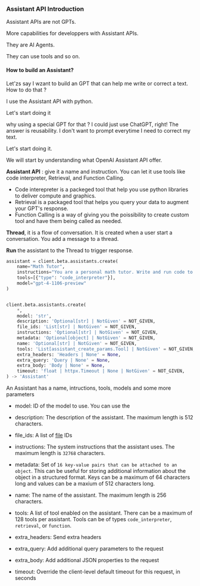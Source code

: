 ### Assistant API Introduction
Assistant APIs are not GPTs. 

More capabilities for developpers with Assistant APIs.

They are AI Agents. 

They can use tools and so on.

#### How to build an Assistant?
Let'zs say I wzant to build an GPT that can help me write or correct a text.
How to do that ?

I use the Assistant API with python.

Let's start doing it

why using a special GPT for that ?
I could just use ChatGPT, right!
The answer is reusability. I don't want to prompt everytime I need to correct my text.

Let's start doing it.

We will start by understanding what OpenAI Assistant API offer.

**Assistant API** : give it a name and instruction. You can let it use tools like code interpreter, Retrieval, and Function Calling.
- Code interepreter is a packeged tool that help you use python libraries to deliver compute and graphics.
- Retrieval is a packaged tool that helps you query your data to augment your GPT's response.
- Function Calling is a way of giving you the poissibility to create custom tool and have them being called as needed. 

**Thread**, it is a flow of conversation. It is created when  a user start a conversation.
You add a message to a thread.

**Run** the assistant to the Thread to trigger response.
```python
assistant = client.beta.assistants.create(
    name="Math Tutor",
    instructions="You are a personal math tutor. Write and run code to answer math questions.",
    tools=[{"type": "code_interpreter"}],
    model="gpt-4-1106-preview"
)


client.beta.assistants.create(
    *,
    model: 'str',
    description: 'Optional[str] | NotGiven' = NOT_GIVEN,
    file_ids: 'List[str] | NotGiven' = NOT_GIVEN,
    instructions: 'Optional[str] | NotGiven' = NOT_GIVEN,
    metadata: 'Optional[object] | NotGiven' = NOT_GIVEN,
    name: 'Optional[str] | NotGiven' = NOT_GIVEN,
    tools: 'List[assistant_create_params.Tool] | NotGiven' = NOT_GIVEN,
    extra_headers: 'Headers | None' = None,
    extra_query: 'Query | None' = None,
    extra_body: 'Body | None' = None,
    timeout: 'float | httpx.Timeout | None | NotGiven' = NOT_GIVEN,
) -> 'Assistant'

```

An Assistant has a name, intructions, tools, models and some more parameters


- model: ID of the model to use. You can use the
- description: The description of the assistant. The maximum length is 512 characters.

- file_ids: A list of [file](https://platform.openai.com/docs/api-reference/files) IDs
      
- instructions: The system instructions that the assistant uses. The maximum length is ``32768`` characters.

- metadata: Set of `16 key-value pairs that can be attached to an object`. This can be useful for storing additional information about the object in a structured format. Keys can be a maximum of 64 characters long and values can be a maxium of 512 characters long.

- name: The name of the assistant. The maximum length is 256 characters.

- tools: A list of tool enabled on the assistant. There can be a maximum of 128 tools per assistant. Tools can be of types `code_interpreter`, `retrieval`, or `function`.

- extra_headers: Send extra headers

- extra_query: Add additional query parameters to the request

- extra_body: Add additional JSON properties to the request

- timeout: Override the client-level default timeout for this request, in seconds
